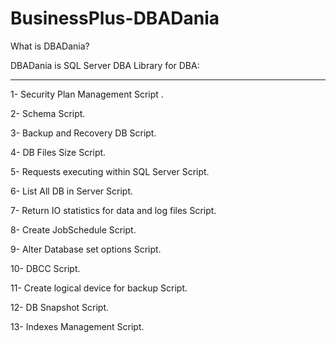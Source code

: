 # BusinessPlus-DBADania
What is DBADania?

DBADania is SQL Server DBA Library for DBA:
____________________________________
1- Security Plan Management Script .

2- Schema Script.

3- Backup and Recovery DB Script.

4- DB Files Size Script.

5- Requests executing within SQL Server Script.

6- List All DB in Server Script.

7- Return IO statistics for data and log files Script.

8- Create JobSchedule Script.

9- Alter Database set options Script.

10- DBCC Script.

11- Create logical device for backup Script.

12- DB Snapshot Script.

13- Indexes Management Script.

















